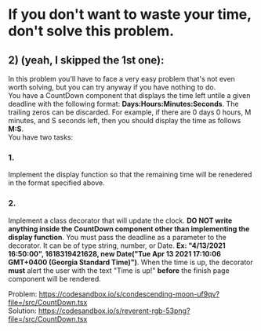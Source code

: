 # If you don't want to waste your time, don't solve this problem.

## 2) (yeah, I skipped the 1st one):<br />
In this problem you'll have to face a very easy problem that's not even worth solving, but you can try anyway if you have nothing to do.<br />
You have a CountDown component that displays the time left untile a given deadline with the following format: **Days:Hours:Minutes:Seconds**. The trailing zeros can be discarded. For example, if there are 0 days 0 hours, M minutes, and S seconds left, then you should display the time as follows **M:S**.<br />
You have two tasks:<br/>
### 1.
Implement the display function so that the remaining time will be renedered in the format specified above.
### 2.
Implement a class decorator that will update the clock. **DO NOT write anything inside the CountDown component other than implementing the display function**. You must pass the deadline as a parameter to the decorator. It can be of type string, number, or Date. **Ex: "4/13/2021 16:50:00", 1618319421628, new Date("Tue Apr 13 2021 17:10:06 GMT+0400 (Georgia Standard Time)")**. When the time is up, the decorator **must** alert the user with the text "Time is up!" **before** the finish page component will be rendered.

Problem:
https://codesandbox.io/s/condescending-moon-uf9qv?file=/src/CountDown.tsx
<br />
Solution:
https://codesandbox.io/s/reverent-rgb-53png?file=/src/CountDown.tsx
<br />
